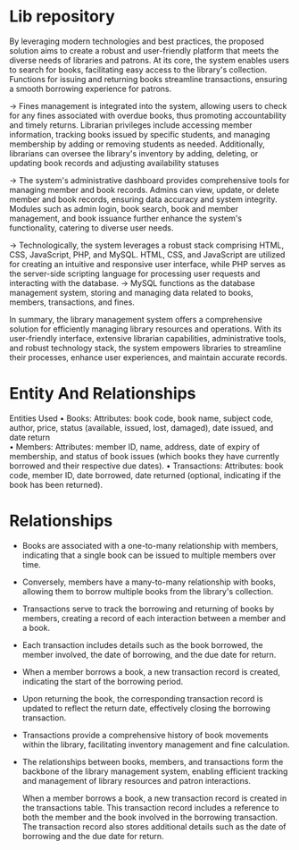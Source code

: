 # Lib repository
By leveraging modern technologies and best practices, the proposed solution aims to create a robust and user-friendly platform that meets the diverse needs of libraries and patrons. At its core, the system enables users to search for books, facilitating easy access to the library's collection. Functions for issuing and returning books streamline transactions, ensuring a smooth borrowing experience for patrons.

-> Fines management is integrated into the system, allowing users to check for any fines associated with overdue books, thus promoting accountability and timely returns. Librarian privileges include accessing member information, tracking books issued by specific students, and managing membership by adding or removing students as needed. Additionally, librarians can oversee the library's inventory by adding, deleting, or updating book records and adjusting availability statuses

-> The system's administrative dashboard provides comprehensive tools for managing member and book records. Admins can view, update, or delete member and book records, ensuring data accuracy and system integrity. Modules such as admin login, book search, book and member management, and book issuance further enhance the system's functionality, catering to diverse user needs.

-> Technologically, the system leverages a robust stack comprising HTML, CSS, JavaScript, PHP, and MySQL. HTML, CSS, and JavaScript are utilized for creating an intuitive and responsive user interface, while PHP serves as the server-side scripting language for processing user requests and interacting with the database. 
-> MySQL functions as the database management system, storing and managing data related to books, members, transactions, and fines.

In summary, the library management system offers a comprehensive solution for efficiently managing library resources and operations. With its user-friendly interface, extensive librarian capabilities, administrative tools, and robust technology stack, the system empowers libraries to streamline their processes, enhance user experiences, and maintain accurate records.

# Entity And Relationships
Entities Used
• Books:
Attributes: book code, book name, subject code, author, price, status (available, issued, lost, damaged), date issued, and date return                                       
• Members:
Attributes: member ID, name, address, date of expiry of membership, and status of book issues (which books they have currently borrowed and their respective due dates).
• Transactions:
Attributes: book code, member ID, date borrowed, date returned (optional, indicating if the book has been returned).

# Relationships
- Books are associated with a one-to-many relationship with members, indicating that a single book can be issued to multiple members over time.
- Conversely, members have a many-to-many relationship with books, allowing them to borrow multiple books from the library's collection.
- Transactions serve to track the borrowing and returning of books by members, creating a record of each interaction between a member and a book.
- Each transaction includes details such as the book borrowed, the member involved, the date of borrowing, and the due date for return.
- When a member borrows a book, a new transaction record is created, indicating the start of the borrowing period.
- Upon returning the book, the corresponding transaction record is updated to reflect the return date, effectively closing the borrowing transaction.
- Transactions provide a comprehensive history of book movements within the library, facilitating inventory management and fine calculation.
- The relationships between books, members, and transactions form the backbone of the library management system, enabling efficient tracking and management of library 
  resources and patron interactions.
  
  When a member borrows a book, a new transaction record is created in the transactions table.
  This transaction record includes a reference to both the member and the book involved in the borrowing transaction.
  The transaction record also stores additional details such as the date of borrowing and the due date for return.






